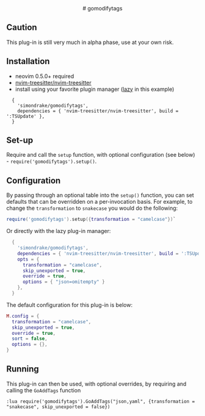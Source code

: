 <div align="center">
# gomodifytags
</div>

## Caution
This plug-in is still very much in alpha phase, use at your own risk.

## Installation
* neovim 0.5.0+ required
* [nvim-treesitter/nvim-treesitter](https://github.com/nvim-treesitter/nvim-treesitter)
* install using your favorite plugin manager ([lazy](https://github.com/folke/lazy.nvim) in this example)

```vim
  {
    'simondrake/gomodifytags',
    dependencies = { 'nvim-treesitter/nvim-treesitter', build = ':TSUpdate' },
  }
```
## Set-up

Require and call the `setup` function, with optional configuration (see below) - `require('gomodifytags').setup()`.

## Configuration

By passing through an optional table into the `setup()` function, you can set defaults that can be overridden on a per-invocation basis. For example, to change the `transformation` to `snakecase` you would do the following:

```lua
require('gomodifytags').setup({transformation = "camelcase"})`
```

Or directly with the lazy plug-in manager:

```lua
  {
    'simondrake/gomodifytags',
    dependencies = { 'nvim-treesitter/nvim-treesitter', build = ':TSUpdate' },
    opts = {
      transformation = "camelcase",
      skip_unexported = true,
      override = true,
      options = { "json=omitempty" }
    },
  }
```

The default configuration for this plug-in is below:

```lua
M.config = {
  transformation = "camelcase",
  skip_unexported = true,
  override = true,
  sort = false,
  options = {},
}
```

## Running

This plug-in can then be used, with optional overrides, by requiring and calling the `GoAddTags` function

```vim
:lua require('gomodifytags').GoAddTags("json,yaml", {transformation = "snakecase", skip_unexported = false})
```
